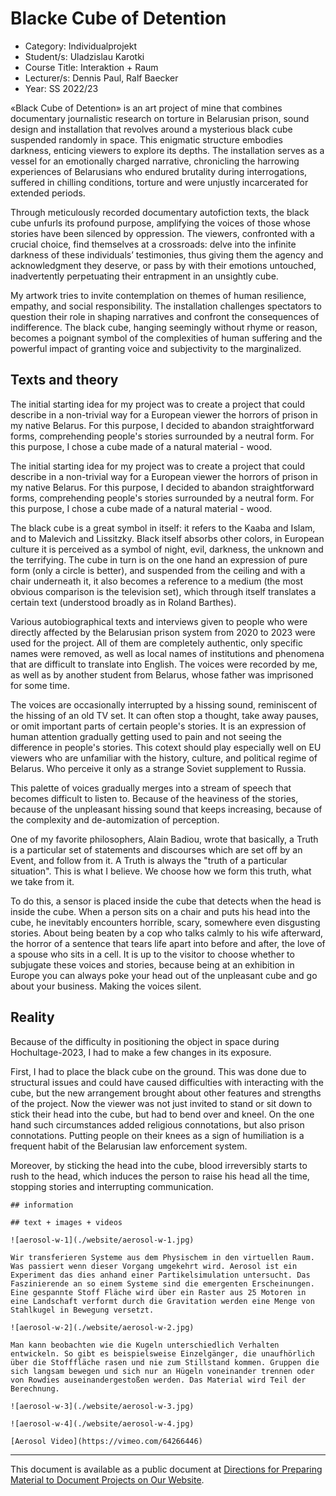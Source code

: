 # Blacke Cube of Detention

- Category: Individualprojekt
- Student/s: Uladzislau Karotki   
- Course Title: Interaktion + Raum    
- Lecturer/s: Dennis Paul, Ralf Baecker 
- Year: SS 2022/23

«Black Cube of Detention» is an art project of mine that combines documentary journalistic research on torture in Belarusian prison, sound design and installation that revolves around a mysterious black cube suspended randomly in space. This enigmatic structure embodies darkness, enticing viewers to explore its depths. The installation serves as a vessel for an emotionally charged narrative, chronicling the harrowing experiences of Belarusians who endured brutality during interrogations, suffered in chilling conditions, torture and were unjustly incarcerated for extended periods.

Through meticulously recorded documentary autofiction texts, the black cube unfurls its profound purpose, amplifying the voices of those whose stories have been silenced by oppression. The viewers, confronted with a crucial choice, find themselves at a crossroads: delve into the infinite darkness of these individuals’ testimonies, thus giving them the agency and acknowledgment they deserve, or pass by with their emotions untouched, inadvertently perpetuating their entrapment in an unsightly cube.

My artwork tries to invite contemplation on themes of human resilience, empathy, and social responsibility. The installation challenges spectators to question their role in shaping narratives and confront the consequences of indifference. The black cube, hanging seemingly without rhyme or reason, becomes a poignant symbol of the complexities of human suffering and the powerful impact of granting voice and subjectivity to the marginalized.

## Texts and theory

The initial starting idea for my project was to create a project that could describe in a non-trivial way for a European viewer the horrors of prison in my native Belarus. For this purpose, I decided to abandon straightforward forms, comprehending people's stories surrounded by a neutral form. For this purpose, I chose a cube made of a natural material - wood. 

The initial starting idea for my project was to create a project that could describe in a non-trivial way for a European viewer the horrors of prison in my native Belarus. For this purpose, I decided to abandon straightforward forms, comprehending people's stories surrounded by a neutral form. For this purpose, I chose a cube made of a natural material - wood.

The black cube is a great symbol in itself: it refers to the Kaaba and Islam, and to Malevich and Lissitzky. Black itself absorbs other colors, in European culture it is perceived as a symbol of night, evil, darkness, the unknown and the terrifying.  The cube in turn is on the one hand an expression of pure form (only a circle is better), and suspended from the ceiling and with a chair underneath it, it also becomes a reference to a medium (the most obvious comparison is the television set), which through itself translates a certain text (understood broadly as in Roland Barthes).

Various autobiographical texts and interviews given to people who were directly affected by the Belarusian prison system from 2020 to 2023 were used for the project. All of them are completely authentic, only specific names were removed, as well as local names of institutions and phenomena that are difficult to translate into English. The voices were recorded by me, as well as by another student from Belarus, whose father was imprisoned for some time. 

The voices are occasionally interrupted by a hissing sound, reminiscent of the hissing of an old TV set. It can often stop a thought, take away pauses, or omit important parts of certain people's stories. It is an expression of human attention gradually getting used to pain and not seeing the difference in people's stories. This cotext should play especially well on EU viewers who are unfamiliar with the history, culture, and political regime of Belarus. Who perceive it only as a strange Soviet supplement to Russia. 

This palette of voices gradually merges into a stream of speech that becomes difficult to listen to. Because of the heaviness of the stories, because of the unpleasant hissing sound that keeps increasing, because of the complexity and de-automization of perception. 

One of my favorite philosophers, Alain Badiou, wrote that basically, a Truth is a particular set of statements and discourses which are set off by an Event, and follow from it. A Truth is always the "truth of a particular situation". This is what I believe. We choose how we form this truth, what we take from it. 

To do this, a sensor is placed inside the cube that detects when the head is inside the cube. When a person sits on a chair and puts his head into the cube, he inevitably encounters horrible, scary, somewhere even disgusting stories. About being beaten by a cop who talks calmly to his wife afterward, the horror of a sentence that tears life apart into before and after, the love of a spouse who sits in a cell. It is up to the visitor to choose whether to subjugate these voices and stories, because being at an exhibition in Europe you can always poke your head out of the unpleasant cube and go about your business. Making the voices silent. 

## Reality

Because of the difficulty in positioning the object in space during Hochultage-2023, I had to make a few changes in its exposure. 

First, I had to place the black cube on the ground. This was done due to structural issues and could have caused difficulties with interacting with the cube, but the new arrangement brought about other features and strengths of the project. Now the viewer was not just invited to stand or sit down to stick their head into the cube, but had to bend over and kneel. On the one hand such circumstances added religious connotations, but also prison connotations. Putting people on their knees as a sign of humiliation is a frequent habit of the Belarusian law enforcement system. 

Moreover, by sticking the head into the cube, blood irreversibly starts to rush to the head, which induces the person to raise his head all the time, stopping stories and interrupting communication. 


```
## information    

## text + images + videos    

![aerosol-w-1](./website/aerosol-w-1.jpg)    

Wir transferieren Systeme aus dem Physischem in den virtuellen Raum. Was passiert wenn dieser Vorgang umgekehrt wird. Aerosol ist ein Experiment das dies anhand einer Partikelsimulation untersucht. Das Faszinierende an so einem Systeme sind die emergenten Erscheinungen. Eine gespannte Stoff Fläche wird über ein Raster aus 25 Motoren in eine Landschaft verformt durch die Gravitation werden eine Menge von Stahlkugel in Bewegung versetzt.    

![aerosol-w-2](./website/aerosol-w-2.jpg)    

Man kann beobachten wie die Kugeln unterschiedlich Verhalten entwickeln. So gibt es beispielsweise Einzelgänger, die unaufhörlich über die Stofffläche rasen und nie zum Stillstand kommen. Gruppen die sich langsam bewegen und sich nur an Hügeln voneinander trennen oder von Rowdies auseinandergestoßen werden. Das Material wird Teil der Berechnung.    

![aerosol-w-3](./website/aerosol-w-3.jpg)    

![aerosol-w-4](./website/aerosol-w-4.jpg)    

[Aerosol Video](https://vimeo.com/64266446)    
```

---

This document is available as a public document at [Directions for Preparing Material to Document Projects on Our Website](http://dm-hb.de/dmdfpmtdpoow).

